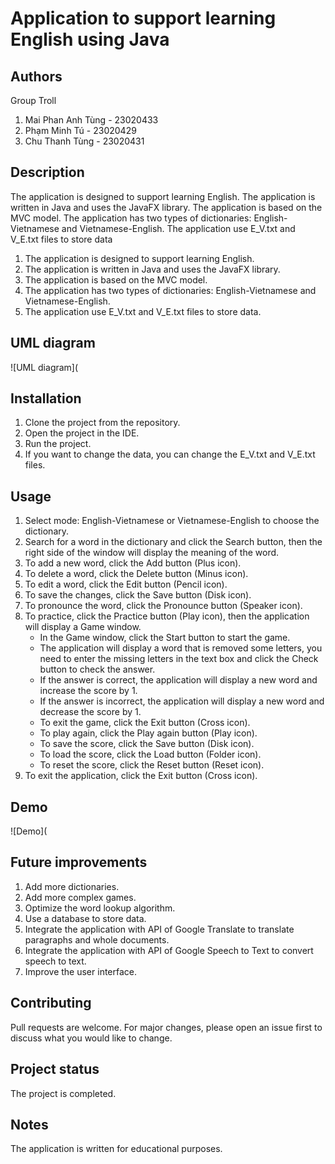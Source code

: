 # Application to support learning English using Java

## Authors  
Group Troll  
  1. Mai Phan Anh Tùng - 23020433  
  2. Phạm Minh Tú - 23020429  
  3. Chu Thanh Tùng - 23020431  

## Description    
The application is designed to support learning English. The application is written in Java and uses the JavaFX library. The application is based on the MVC model. The application has two types of dictionaries: English-Vietnamese and Vietnamese-English. The application use E_V.txt and V_E.txt files to store data  
  1. The application is designed to support learning English.
  2. The application is written in Java and uses the JavaFX library.
  3. The application is based on the MVC model.
  4. The application has two types of dictionaries: English-Vietnamese and Vietnamese-English.
  5. The application use E_V.txt and V_E.txt files to store data.

## UML diagram
![UML diagram](

## Installation
  1. Clone the project from the repository.
  2. Open the project in the IDE.
  3. Run the project.
  4. If you want to change the data, you can change the E_V.txt and V_E.txt files.

## Usage
  1. Select mode: English-Vietnamese or Vietnamese-English to choose the dictionary.  
  2. Search for a word in the dictionary and click the Search button, then the right side of the window will display the meaning of the word.
  3. To add a new word, click the Add button (Plus icon).
  4. To delete a word, click the Delete button (Minus icon).
  5. To edit a word, click the Edit button (Pencil icon).
  6. To save the changes, click the Save button (Disk icon).
  7. To pronounce the word, click the Pronounce button (Speaker icon).
  8. To practice, click the Practice button (Play icon), then the application will display a Game window.
     - In the Game window, click the Start button to start the game.  
     - The application will display a word that is removed some letters, you need to enter the missing letters in the text box and click the Check button to check the answer.  
     - If the answer is correct, the application will display a new word and increase the score by 1.  
     - If the answer is incorrect, the application will display a new word and decrease the score by 1.  
     - To exit the game, click the Exit button (Cross icon).  
     - To play again, click the Play again button (Play icon).
     - To save the score, click the Save button (Disk icon).
     - To load the score, click the Load button (Folder icon).
     - To reset the score, click the Reset button (Reset icon).
  9. To exit the application, click the Exit button (Cross icon).  

## Demo  
![Demo](  

## Future improvements  
  1. Add more dictionaries.  
  2. Add more complex games.  
  3. Optimize the word lookup algorithm.  
  4. Use a database to store data.  
  5. Integrate the application with API of Google Translate to translate paragraphs and whole documents.  
  6. Integrate the application with API of Google Speech to Text to convert speech to text.  
  7. Improve the user interface.  

## Contributing  
Pull requests are welcome. For major changes, please open an issue first to discuss what you would like to change.  

## Project status  
The project is completed.  

## Notes  
The application is written for educational purposes.  
